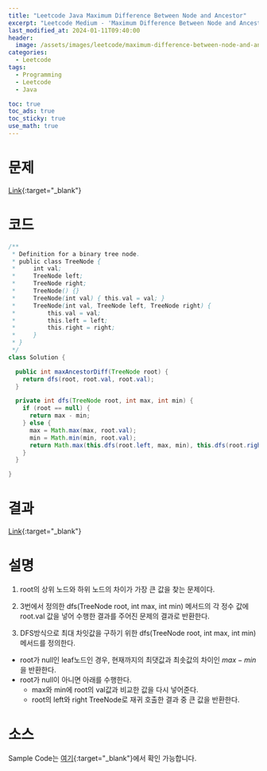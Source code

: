 ```yaml
---
title: "Leetcode Java Maximum Difference Between Node and Ancestor"
excerpt: "Leetcode Medium - 'Maximum Difference Between Node and Ancestor' 문제 Java 풀이"
last_modified_at: 2024-01-11T09:40:00
header:
  image: /assets/images/leetcode/maximum-difference-between-node-and-ancestor.png
categories:
  - Leetcode
tags:
  - Programming
  - Leetcode
  - Java

toc: true
toc_ads: true
toc_sticky: true
use_math: true
---
```

# 문제
[Link](https://leetcode.com/problems/maximum-difference-between-node-and-ancestor){:target="_blank"}

# 코드
```java
/**
 * Definition for a binary tree node.
 * public class TreeNode {
 *     int val;
 *     TreeNode left;
 *     TreeNode right;
 *     TreeNode() {}
 *     TreeNode(int val) { this.val = val; }
 *     TreeNode(int val, TreeNode left, TreeNode right) {
 *         this.val = val;
 *         this.left = left;
 *         this.right = right;
 *     }
 * }
 */
class Solution {

  public int maxAncestorDiff(TreeNode root) {
    return dfs(root, root.val, root.val);
  }

  private int dfs(TreeNode root, int max, int min) {
    if (root == null) {
      return max - min;
    } else {
      max = Math.max(max, root.val);
      min = Math.min(min, root.val);
      return Math.max(this.dfs(root.left, max, min), this.dfs(root.right, max, min));
    }
  }

}
```

# 결과
[Link](https://leetcode.com/problems/maximum-difference-between-node-and-ancestor/submissions/1142865196/){:target="_blank"}

# 설명
1. root의 상위 노드와 하위 노드의 차이가 가장 큰 값을 찾는 문제이다.

2. 3번에서 정의한 dfs(TreeNode root, int max, int min) 메서드의 각 정수 값에 root.val 값을 넣어 수행한 결과를 주어진 문제의 결과로 반환한다.

3. DFS방식으로 최대 차잇값을 구하기 위한 dfs(TreeNode root, int max, int min) 메서드를 정의한다.
- root가 null인 leaf노드인 경우, 현재까지의 최댓값과 최솟값의 차이인 $max - min$을 반환한다.
- root가 null이 아니면 아래를 수행한다.
  - max와 min에 root의 val값과 비교한 값을 다시 넣어준다.
  - root의 left와 right TreeNode로 재귀 호출한 결과 중 큰 값을 반환한다.

# 소스
Sample Code는 [여기](https://github.com/GracefulSoul/leetcode/blob/master/src/main/java/gracefulsoul/problems/MaximumDifferenceBetweenNodeAndAncestor.java){:target="_blank"}에서 확인 가능합니다.